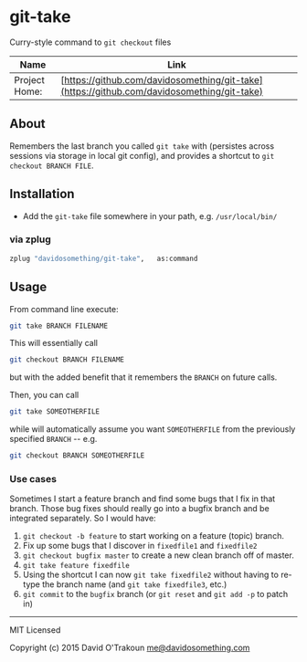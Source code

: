 # git-take

Curry-style command to `git checkout` files


| Name          | Link     |
| ------------- | -------- |
| Project Home: | [https://github.com/davidosomething/git-take](https://github.com/davidosomething/git-take)

## About

Remembers the last branch you called `git take` with (persistes across sessions 
via storage in local git config), and provides a shortcut to
`git checkout BRANCH FILE`.

## Installation

- Add the `git-take` file somewhere in your path, e.g. `/usr/local/bin/`

### via zplug

```sh
zplug "davidosomething/git-take",   as:command
```

## Usage

From command line execute:

```sh
git take BRANCH FILENAME
```

This will essentially call

```sh
git checkout BRANCH FILENAME
```

but with the added benefit that it remembers the `BRANCH` on future calls.

Then, you can call

```sh
git take SOMEOTHERFILE
```

while will automatically assume you want `SOMEOTHERFILE` from the previously
specified `BRANCH` -- e.g.

```sh
git checkout BRANCH SOMEOTHERFILE
```

### Use cases

Sometimes I start a feature branch and find some bugs that I fix in that branch.
Those bug fixes should really go into a bugfix branch and be integrated
separately. So I would have:

1. `git checkout -b feature` to start working on a feature (topic) branch.
1. Fix up some bugs that I discover in `fixedfile1` and `fixedfile2`
1. `git checkout bugfix master` to create a new clean branch off of master.
1. `git take feature fixedfile`
1. Using the shortcut I can now `git take fixedfile2` without having to re-type
   the branch name (and `git take fixedfile3`, etc.)
1. `git commit` to the `bugfix` branch (or `git reset` and `git add -p` to
   patch in)

----

MIT Licensed

Copyright (c) 2015 David O'Trakoun <me@davidosomething.com>


